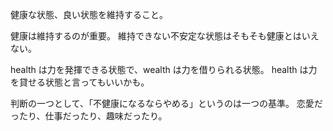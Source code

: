健康な状態、良い状態を維持すること。

健康は維持するのが重要。
維持できない不安定な状態はそもそも健康とはいえない。

health は力を発揮できる状態で、wealth は力を借りられる状態。
health は力を貸せる状態と言ってもいいかも。

判断の一つとして、「不健康になるならやめる」というのは一つの基準。
恋愛だったり、仕事だったり、趣味だったり。
